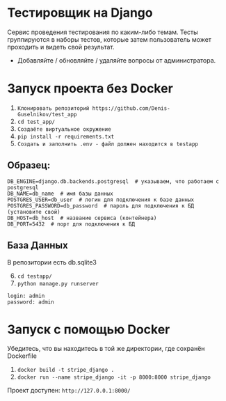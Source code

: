 # Тестировщик на Django
Сервис проведения тестирования по каким-либо темам. Тесты группируются в наборы тестов, которые затем пользователь может проходить и видеть свой результат.
- Добавляйте / обновляйте / удаляйте вопросы от администратора.

# Запуск проекта без Docker

1. ```Клонировать репозиторий https://github.com/Denis-Guselnikov/test_app```
2. ```cd test_app/```
3. ```Создаёте виртуальное окружение```
4. ```pip install -r requirements.txt```
5. ```Создать и заполнить .env - файл должен находится в testapp```

## Образец:
```
DB_ENGINE=django.db.backends.postgresql  # указываем, что работаем с postgresql
DB_NAME=db_name  # имя базы данных
POSTGRES_USER=db_user  # логин для подключения к базе данных
POSTGRES_PASSWORD=db_password  # пароль для подключения к БД (установите свой)
DB_HOST=db_host  # название сервиса (контейнера)
DB_PORT=5432  # порт для подключения к БД
```
## База Данных

В репозитории есть db.sqlite3

6. ```cd testapp/```
7. ```python manage.py runserver```

```
login: admin
password: admin
```

# Запуск с помощью Docker

Убедитесь, что вы находитесь в той же директории, где сохранён Dockerfile

1. ```docker build -t stripe_django .```
2. ```docker run --name stripe_django -it -p 8000:8000 stripe_django```

Проект доступен: ```http://127.0.0.1:8000/```
